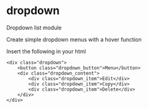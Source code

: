 # dropdown

Dropdown list module

Create simple dropdown menus with a hover function

Insert the following in your html

```
<div class="dropdown">
    <button class="dropdown_button">Menu</button>
    <div class="dropdown_content">
        <div class="dropdown_item">Edit</div>
        <div class="dropdown_item">Copy</div>
        <div class="dropdown_item">Delete</div>
    </div>
</div>
```
